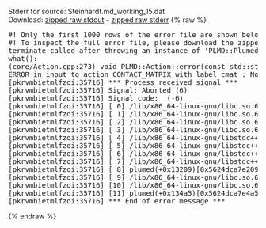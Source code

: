Stderr for source:  Steinhardt.md_working_15.dat   
Download: [zipped raw stdout](Steinhardt.md_working_15.dat.plumed.stdout.txt.zip) - [zipped raw stderr](Steinhardt.md_working_15.dat.plumed.stderr.txt.zip) 
{% raw %}
<pre>
#! Only the first 1000 rows of the error file are shown below
#! To inspect the full error file, please download the zipped raw stderr file above
terminate called after throwing an instance of 'PLMD::Plumed::ExceptionError'
what():
(core/Action.cpp:273) void PLMD::Action::error(const std::string&) const
ERROR in input to action CONTACT_MATRIX with label cmat : No atoms have been read in
[pkrvmbietmlfzoi:35716] *** Process received signal ***
[pkrvmbietmlfzoi:35716] Signal: Aborted (6)
[pkrvmbietmlfzoi:35716] Signal code:  (-6)
[pkrvmbietmlfzoi:35716] [ 0] /lib/x86_64-linux-gnu/libc.so.6(+0x45330)[0x7f5442a45330]
[pkrvmbietmlfzoi:35716] [ 1] /lib/x86_64-linux-gnu/libc.so.6(pthread_kill+0x11c)[0x7f5442a9eb2c]
[pkrvmbietmlfzoi:35716] [ 2] /lib/x86_64-linux-gnu/libc.so.6(gsignal+0x1e)[0x7f5442a4527e]
[pkrvmbietmlfzoi:35716] [ 3] /lib/x86_64-linux-gnu/libc.so.6(abort+0xdf)[0x7f5442a288ff]
[pkrvmbietmlfzoi:35716] [ 4] /lib/x86_64-linux-gnu/libstdc++.so.6(+0xa5ff5)[0x7f5442ea5ff5]
[pkrvmbietmlfzoi:35716] [ 5] /lib/x86_64-linux-gnu/libstdc++.so.6(+0xbb0da)[0x7f5442ebb0da]
[pkrvmbietmlfzoi:35716] [ 6] /lib/x86_64-linux-gnu/libstdc++.so.6(_ZSt10unexpectedv+0x0)[0x7f5442ea5a55]
[pkrvmbietmlfzoi:35716] [ 7] /lib/x86_64-linux-gnu/libstdc++.so.6(+0xa5a6f)[0x7f5442ea5a6f]
[pkrvmbietmlfzoi:35716] [ 8] plumed(+0x13209)[0x5624dca7e209]
[pkrvmbietmlfzoi:35716] [ 9] /lib/x86_64-linux-gnu/libc.so.6(+0x2a1ca)[0x7f5442a2a1ca]
[pkrvmbietmlfzoi:35716] [10] /lib/x86_64-linux-gnu/libc.so.6(__libc_start_main+0x8b)[0x7f5442a2a28b]
[pkrvmbietmlfzoi:35716] [11] plumed(+0x134a5)[0x5624dca7e4a5]
[pkrvmbietmlfzoi:35716] *** End of error message ***
</pre>
{% endraw %}
